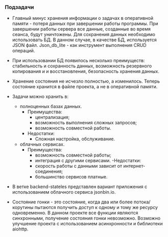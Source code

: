 ### Подзадачи
- Главный минус хранения информации о задачах в оперативной памяти - потеря данных при завершении работы программы. При завершении работы сервера все данные, созданные во время сеанса, будут уничтожены. Для сохранения данных необходимо использовать БД. В данном случае, в качестве БД, используется JSON файл. Json_db_lite - как инструмент выполнения CRUD операций.

- При использовании БД появилось несколько преимуществ: стабильность и сохранность данных, возможность резервного копирования и и восстановления, безопасность хранения данных.

- Хранение состояния не исчезло полностью, а изменилось. Теперь состояние хранится в файле проекта, а не в оперативной памяти.

- Задачи можно хранить в:
  - полноценных базах данных.
    - Преимущества:
      - централизация;
      - возможность выполнения сложных запросов;
      - возможность совместной работы.
    - Недостатки:
      - Сложная настройка, обслуживание.
  - облачных сервисах.
    - Преимущества:
      - возможность совместной работы;
      - интеграция с другими сервисами.
    -Недостатки:
      - скорость работы с данными зависит от интернет-соединения;
      - большинство сервисов платные.

- В ветке backend-stateles представлен вариант приложения с использованием облачного сервиса jsonbin.io.

- Состояние гонки - это состояние, когда два или более потока/корутины пытаются получить доступ к одному и тому же ресурсу одновременно. В данном проекте все функции являются синхронными, получение состояния гонки невозможно. Возможно улучшение проекта с использованием асинхронности и библиотеки aiohttp.